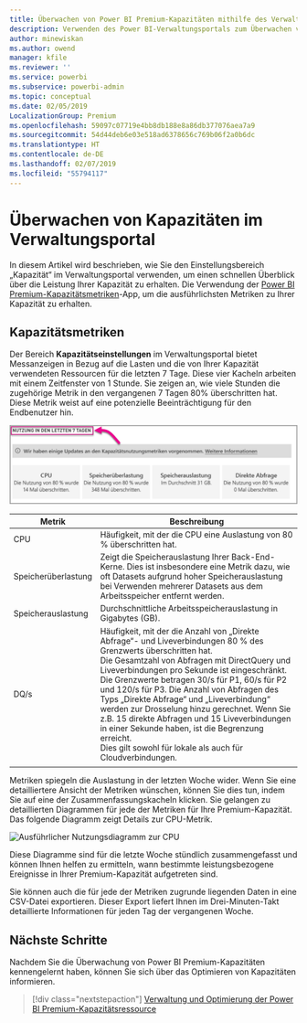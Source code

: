 ```yaml
---
title: Überwachen von Power BI Premium-Kapazitäten mithilfe des Verwaltungsportals
description: Verwenden des Power BI-Verwaltungsportals zum Überwachen von Premium-Kapazitäten.
author: minewiskan
ms.author: owend
manager: kfile
ms.reviewer: ''
ms.service: powerbi
ms.subservice: powerbi-admin
ms.topic: conceptual
ms.date: 02/05/2019
LocalizationGroup: Premium
ms.openlocfilehash: 59097c07719e4bb8db188e8a86db377076aea7a9
ms.sourcegitcommit: 54d44deb6e03e518ad6378656c769b06f2a0b6dc
ms.translationtype: HT
ms.contentlocale: de-DE
ms.lasthandoff: 02/07/2019
ms.locfileid: "55794117"
---
```

# <a name="monitor-capacities-in-the-admin-portal"></a>Überwachen von Kapazitäten im Verwaltungsportal

In diesem Artikel wird beschrieben, wie Sie den Einstellungsbereich „Kapazität“ im Verwaltungsportal verwenden, um einen schnellen Überblick über die Leistung Ihrer Kapazität zu erhalten.  Die Verwendung der [Power BI Premium-Kapazitätsmetriken](service-admin-premium-monitor-capacity.md)-App, um die ausführlichsten Metriken zu Ihrer Kapazität zu erhalten.

## <a name="capacity-metrics"></a>Kapazitätsmetriken

Der Bereich **Kapazitätseinstellungen** im Verwaltungsportal bietet Messanzeigen in Bezug auf die Lasten und die von Ihrer Kapazität verwendeten Ressourcen für die letzten 7 Tage. Diese vier Kacheln arbeiten mit einem Zeitfenster von 1 Stunde. Sie zeigen an, wie viele Stunden die zugehörige Metrik in den vergangenen 7 Tagen 80% überschritten hat. Diese Metrik weist auf eine potenzielle Beeinträchtigung für den Endbenutzer hin.

![Nutzung in 7 Tagen](media/service-admin-premium-monitor-capacity/usage-in-days.png)

| **Metrik** | **Beschreibung** |
| --- | --- |
| CPU |Häufigkeit, mit der die CPU eine Auslastung von 80 % überschritten hat. |
| Speicherüberlastung |Zeigt die Speicherauslastung Ihrer Back-End-Kerne. Dies ist insbesondere eine Metrik dazu, wie oft Datasets aufgrund hoher Speicherauslastung bei Verwenden mehrerer Datasets aus dem Arbeitsspeicher entfernt werden. |
| Speicherauslastung |Durchschnittliche Arbeitsspeicherauslastung in Gigabytes (GB). |
| DQ/s | Häufigkeit, mit der die Anzahl von „Direkte Abfrage“- und Liveverbindungen 80 % des Grenzwerts überschritten hat. <br>  Die Gesamtzahl von Abfragen mit DirectQuery und Liveverbindungen pro Sekunde ist eingeschränkt. Die Grenzwerte betragen 30/s für P1, 60/s für P2 und 120/s für P3.  Die Anzahl von Abfragen des Typs „Direkte Abfrage“ und „Liveverbindung“ werden zur Drosselung hinzu gerechnet. Wenn Sie z.B. 15 direkte Abfragen und 15 Liveverbindungen in einer Sekunde haben, ist die Begrenzung erreicht.<br> Dies gilt sowohl für lokale als auch für Cloudverbindungen. |
|  |  |

Metriken spiegeln die Auslastung in der letzten Woche wider.  Wenn Sie eine detailliertere Ansicht der Metriken wünschen, können Sie dies tun, indem Sie auf eine der Zusammenfassungskacheln klicken.  Sie gelangen zu detaillierten Diagrammen für jede der Metriken für Ihre Premium-Kapazität. Das folgende Diagramm zeigt Details zur CPU-Metrik.

![Ausführlicher Nutzungsdiagramm zur CPU](media/service-admin-premium-monitor-capacity/premium-usage-detailed-chart-cpu.png)

Diese Diagramme sind für die letzte Woche stündlich zusammengefasst und können Ihnen helfen zu ermitteln, wann bestimmte leistungsbezogene Ereignisse in Ihrer Premium-Kapazität aufgetreten sind.

Sie können auch die für jede der Metriken zugrunde liegenden Daten in eine CSV-Datei exportieren.  Dieser Export liefert Ihnen im Drei-Minuten-Takt detaillierte Informationen für jeden Tag der vergangenen Woche.

## <a name="next-steps"></a>Nächste Schritte

Nachdem Sie die Überwachung von Power BI Premium-Kapazitäten kennengelernt haben, können Sie sich über das Optimieren von Kapazitäten informieren.

> [!div class="nextstepaction"]
> [Verwaltung und Optimierung der Power BI Premium-Kapazitätsressource](service-premium-understand-how-it-works.md)
